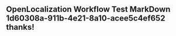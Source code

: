 <properties
ms.topic="hero-topic"
ms.test1="hero-topic"
ms.test2="test"/>

## OpenLocalization Workflow Test MarkDown 1d60308a-911b-4e21-8a10-acee5c4ef652 thanks!
